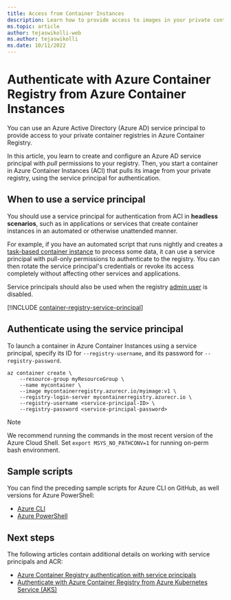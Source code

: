 ```yaml
---
title: Access from Container Instances
description: Learn how to provide access to images in your private container registry from Azure Container Instances by using an Azure Active Directory service principal.
ms.topic: article
author: tejaswikolli-web
ms.author: tejaswikolli
ms.date: 10/11/2022
---
```


# Authenticate with Azure Container Registry from Azure Container Instances

You can use an Azure Active Directory (Azure AD) service principal to provide access to your private container registries in Azure Container Registry.

In this article, you learn to create and configure an Azure AD service principal with *pull* permissions to your registry. Then, you start a container in Azure Container Instances (ACI) that pulls its image from your private registry, using the service principal for authentication.

## When to use a service principal

You should use a service principal for authentication from ACI in **headless scenarios**, such as in applications or services that create container instances in an automated or otherwise unattended manner.

For example, if you have an automated script that runs nightly and creates a [task-based container instance](../container-instances/container-instances-restart-policy.md) to process some data, it can use a service principal with pull-only permissions to authenticate to the registry. You can then rotate the service principal's credentials or revoke its access completely without affecting other services and applications.

Service principals should also be used when the registry [admin user](container-registry-authentication.md#admin-account) is disabled.

[!INCLUDE [container-registry-service-principal](../../includes/container-registry-service-principal.md)]

## Authenticate using the service principal

To launch a container in Azure Container Instances using a service principal, specify its ID for `--registry-username`, and its password for `--registry-password`.

```azurecli-interactive
az container create \
    --resource-group myResourceGroup \
    --name mycontainer \
    --image mycontainerregistry.azurecr.io/myimage:v1 \
    --registry-login-server mycontainerregistry.azurecr.io \
    --registry-username <service-principal-ID> \
    --registry-password <service-principal-password>
```

>[!Note]
> We recommend running the commands in the most recent version of the Azure Cloud Shell. Set `export MSYS_NO_PATHCONV=1` for running on-perm bash environment.

## Sample scripts

You can find the preceding sample scripts for Azure CLI on GitHub, as well versions for Azure PowerShell:

* [Azure CLI][acr-scripts-cli]
* [Azure PowerShell][acr-scripts-psh]

## Next steps

The following articles contain additional details on working with service principals and ACR:

* [Azure Container Registry authentication with service principals](container-registry-auth-service-principal.md)
* [Authenticate with Azure Container Registry from Azure Kubernetes Service (AKS)](../aks/cluster-container-registry-integration.md)

<!-- IMAGES -->

<!-- LINKS - External -->
[acr-scripts-cli]: https://github.com/Azure/azure-docs-cli-python-samples/tree/master/container-registry/create-registry/create-registry-service-principal-assign-role.sh
[acr-scripts-psh]: https://github.com/Azure/azure-docs-powershell-samples/tree/master/container-registry

<!-- LINKS - Internal -->
